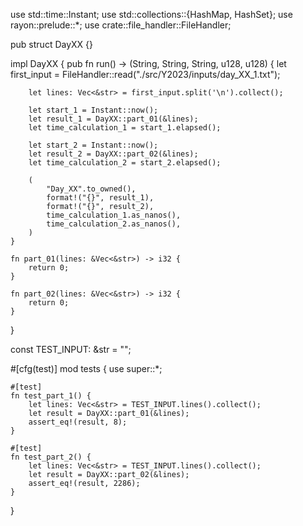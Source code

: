 use std::time::Instant;
use std::collections::{HashMap, HashSet};
use rayon::prelude::*;
use crate::file_handler::FileHandler;

pub struct DayXX {}

impl DayXX {
    pub fn run() -> (String, String, String, u128, u128) {
        let first_input = FileHandler::read("./src/Y2023/inputs/day_XX_1.txt");

        let lines: Vec<&str> = first_input.split('\n').collect();

        let start_1 = Instant::now();
        let result_1 = DayXX::part_01(&lines);
        let time_calculation_1 = start_1.elapsed();

        let start_2 = Instant::now();
        let result_2 = DayXX::part_02(&lines);
        let time_calculation_2 = start_2.elapsed();

        (
            "Day_XX".to_owned(),
            format!("{}", result_1),
            format!("{}", result_2),
            time_calculation_1.as_nanos(),
            time_calculation_2.as_nanos(),
        )
    }

    fn part_01(lines: &Vec<&str>) -> i32 {
        return 0;
    }

    fn part_02(lines: &Vec<&str>) -> i32 {
        return 0;
    }
}

const TEST_INPUT: &str = "";

#[cfg(test)]
mod tests {
    use super::*;

    #[test]
    fn test_part_1() {
        let lines: Vec<&str> = TEST_INPUT.lines().collect();
        let result = DayXX::part_01(&lines);
        assert_eq!(result, 8);
    }

    #[test]
    fn test_part_2() {
        let lines: Vec<&str> = TEST_INPUT.lines().collect();
        let result = DayXX::part_02(&lines);
        assert_eq!(result, 2286);
    }
}

